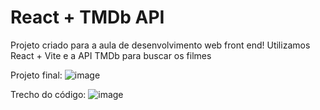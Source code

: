 # React + TMDb API

Projeto criado para a aula de desenvolvimento web front end! Utilizamos React + Vite e a API TMDb para buscar os filmes

Projeto final:
![image](https://github.com/renanbreier/React-ListagemDeFilmes/assets/97745189/26b13175-bf9d-4673-b77f-2e991acd6828)

Trecho do código:
![image](https://github.com/renanbreier/React-ListagemDeFilmes/assets/97745189/f5fcefa5-5dfa-41b5-87f0-269d1c343433)
